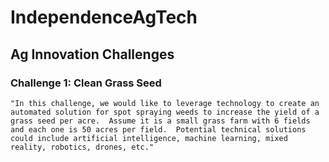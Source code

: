 # IndependenceAgTech

## Ag Innovation Challenges

### Challenge 1: Clean Grass Seed
    "In this challenge, we would like to leverage technology to create an automated solution for spot spraying weeds to increase the yield of a grass seed per acre.  Assume it is a small grass farm with 6 fields and each one is 50 acres per field.  Potential technical solutions could include artificial intelligence, machine learning, mixed reality, robotics, drones, etc."

